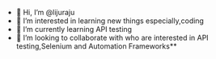 - 👋 Hi, I’m @lijuraju
- 👀 I’m interested in learning new things especially,coding
- 🌱 I’m currently learning API testing
- 💞️ I’m looking to collaborate with who are interested in API testing,Selenium and Automation Frameworks**


<!---
lijuraju/lijuraju is a ✨ special ✨ repository because its `README.md` (this file) appears on your GitHub profile.
You can click the Preview link to take a look at your changes.
--->
